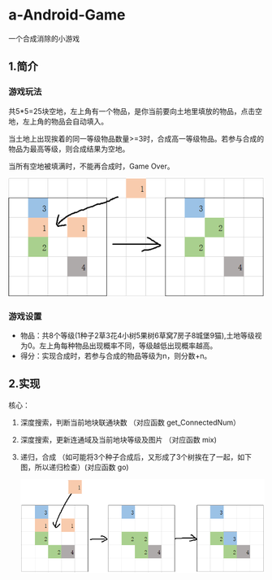 # a-Android-Game
一个合成消除的小游戏
## 1.简介

### 游戏玩法

共5*5=25块空地，左上角有一个物品，是你当前要向土地里填放的物品，点击空地，左上角的物品会自动填入。

当土地上出现挨着的同一等级物品数量>=3时，合成高一等级物品。若参与合成的物品为最高等级，则合成结果为空地。

当所有空地被填满时，不能再合成时，Game Over。

![image-20200710145953421](img\image-20200710145953421.png)

### 游戏设置

- 物品：共8个等级(1种子2草3花4小树5果树6草窝7房子8城堡9猫),土地等级视为0。左上角每种物品出现概率不同，等级越低出现概率越高。
- 得分：实现合成时，若参与合成的物品等级为n，则分数+n。

## 2.实现

核心：

1. 深度搜索，判断当前地块联通块数   （对应函数 get_ConnectedNum）

2. 深度搜索，更新连通域及当前地块等级及图片 （对应函数 mix)

3. 递归，合成 （如可能将3个种子合成后，又形成了3个树挨在了一起，如下图，所以递归检查）(对应函数 go)

   ![image-20200710150459966](img\image-20200710150459966.png)

